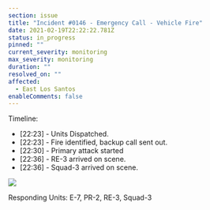 ```yaml
---
section: issue
title: "Incident #0146 - Emergency Call - Vehicle Fire"
date: 2021-02-19T22:22:22.781Z
status: in_progress
pinned: ""
current_severity: monitoring
max_severity: monitoring
duration: ""
resolved_on: ""
affected:
  - East Los Santos
enableComments: false
---
```

Timeline:
* [22:23] - Units Dispatched.
* [22:23] - Fire identified, backup call sent out.
* [22:30] - Primary attack started
* [22:36] - RE-3 arrived on scene.
* [22:36] - Squad-3 arrived on scene.

![](https://i.imgur.com/2kkWdET.png)

Responding Units: E-7, PR-2, RE-3, Squad-3